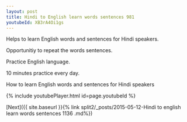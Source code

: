 ```yaml
---
layout: post
title: Hindi to English learn words sentences 981 
youtubeId: XB3rA4Oi1gs
---
```

 
 
Helps to learn English words and sentences for Hindi speakers.

Opportunitiy to repeat the words sentences. 

Practice English language. 
 
10 minutes practice every day. 
 
How to learn English words and sentences for Hindi speakers 
 
{% include youtubePlayer.html id=page.youtubeId %}
 
 
[Next]({{ site.baseurl }}{% link  split2/_posts/2015-05-12-Hindi to english learn words sentences 1136 .md%})
 
